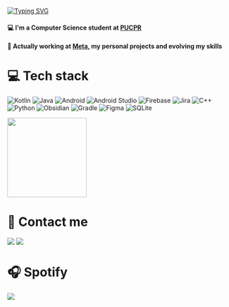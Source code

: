 
[![Typing SVG](https://readme-typing-svg.herokuapp.com?color=0996F7&size=25&center=false&vCenter=false&width=1000&lines=%3C+Hi!+I'm+Luiz%2C+welcome+%F0%9F%96%96%F0%9F%8F%BC!+%2F%3E)](https://git.io/typing-svg)

<div align='left'>
   <h4>💻 I'm a Computer Science student at <a href="https://www.pucpr.br/">PUCPR</a></h4>
   <h4>💼 Actually working at <a href="https://www.meta.com.br/">Meta</a>, my personal projects and evolving my skills</h4>
</div>

<div align='left'>
   <h1>💻 Tech stack</h1>
</div>

![Kotlin](https://img.shields.io/badge/Kotlin-%237F52FF.svg?style=for-the-badge&logo=kotlin&logoColor=white) ![Java](https://img.shields.io/badge/java-%23ED8B00.svg?style=for-the-badge&logo=java&logoColor=white) ![Android](https://img.shields.io/badge/Android-%233DDC84.svg?style=for-the-badge&logo=android&logoColor=white) ![Android Studio](https://img.shields.io/badge/Android%20Studio-%233DDC84.svg?style=for-the-badge&logo=android-studio&logoColor=white) ![Firebase](https://img.shields.io/badge/Firebase-%23039BE5.svg?style=for-the-badge&logo=firebase&logoColor=white) ![Jira](https://img.shields.io/badge/jira-%230A0FFF.svg?style=for-the-badge&logo=jira&logoColor=white) ![C++](https://img.shields.io/badge/C++-%2300599C.svg?style=for-the-badge&logo=cplusplus&logoColor=white) ![Python](https://img.shields.io/badge/Python-%233776AB.svg?style=for-the-badge&logo=python&logoColor=white) ![Obsidian](https://img.shields.io/badge/Obsidian-%23457BFF.svg?style=for-the-badge&logo=obsidian&logoColor=white) ![Gradle](https://img.shields.io/badge/Gradle-%2302303A.svg?style=for-the-badge&logo=gradle&logoColor=white) ![Figma](https://img.shields.io/badge/Figma-%23F24E1E.svg?style=for-the-badge&logo=figma&logoColor=white) ![SQLite](https://img.shields.io/badge/SQLite-%2307405e.svg?style=for-the-badge&logo=sqlite&logoColor=white)


<p align="left">
  <img height="180em" src="https://github-readme-stats-zuilinho.vercel.app/api/top-langs/?username=luizhbfilho&hide_border=true&layout=compact&langs_count=7&theme=algolia"/>
</p> 

<div align='left'>
   <h1>📲 Contact me</h1>
</div>

<div align='left'>
  <a href="https://www.linkedin.com/in/luiz-henrique-bald%C3%A3o-filho-a89368144/" target="_blank"> <img src="https://img.shields.io/badge/LinkedIn-0077B5?style=for-the-badge&logo=linkedin&logoColor=white" target="_blank"></a>
  <a href = "mailto:devluizhbfilho@gmail.com"><img src="https://img.shields.io/badge/Gmail-D14836?style=for-the-badge&logo=gmail&logoColor=white" target="_blank"></a>
</div>

<!---
![Snake animation](https://github.com/Zuilinho/Zuilinho/blob/output/github-contribution-grid-snake.svg)
-->

<div align='left'>
   <h1>🎧 Spotify</h1>
</div>

<p align='left'>
   <img src="https://spotify-now-playing-zuilinho.vercel.app/api/spotify?background_color=0d1117&border_color=0d1117" />
</p>
